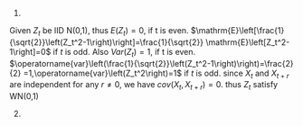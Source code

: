 1.
Given $Z_{t}$ be IID N(0,1), thus $E(Z_{t})=0$, if t is even. $\mathrm{E}\left[\frac{1}{\sqrt{2}}\left(Z_t^2-1\right)\right]=\frac{1}{\sqrt{2}} \mathrm{E}\left[Z_t^2-1\right]=0$ if $t$ is odd. Also $Var(Z_{t})=1$, if t is even. $\operatorname{var}\left(\frac{1}{\sqrt{2}}\left(Z_t^2-1\right)\right)=\frac{2}{2} =1,\operatorname{var}\left(Z_t^2\right)=1$ if $t$ is odd. since $X_{t}$ and $X_{t+r}$ are independent for any $r \ne 0$, we have $cov(X_{t},X_{t+r})=0$. thus $Z_{t}$ satisfy WN(0,1)

2. 